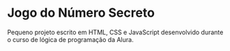 # Jogo do Número Secreto
Pequeno projeto escrito em HTML, CSS e JavaScript desenvolvido durante o curso de lógica de programação da Alura.
